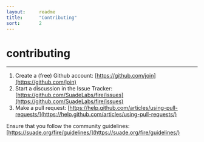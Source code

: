 ```yaml
---
layout:     readme
title:      "Contributing"
sort:       2
---
```


# contributing

---

1. Create a (free) Github account: [https://github.com/join](https://github.com/join)
2. Start a discussion in the Issue Tracker: [https://github.com/SuadeLabs/fire/issues](https://github.com/SuadeLabs/fire/issues)
3. Make a pull request: [https://help.github.com/articles/using-pull-requests/](https://help.github.com/articles/using-pull-requests/)


Ensure that you follow the community guidelines: [https://suade.org/fire/guidelines/](https://suade.org/fire/guidelines/)
